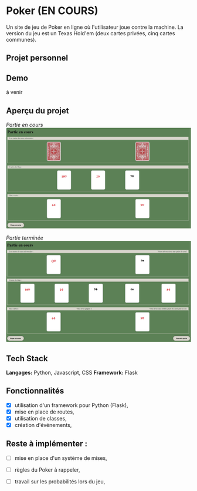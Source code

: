 # Poker (EN COURS)

Un site de jeu de Poker en ligne où l'utilisateur joue contre la machine.
La version du jeu est un Texas Hold'em (deux cartes privées, cinq cartes communes).

## Projet personnel

## Demo
à venir

## Aperçu du projet

*Partie en cours*
![App Screenshot](/static/img/screen_partie_en_cours.jpg)

*Partie terminée*
![App Screenshot](/static/img/screen_partie_terminee.jpg)

## Tech Stack

**Langages:** Python, Javascript, CSS
**Framework:** Flask

## Fonctionnalités
- [x] utilisation d'un framework pour Python (Flask),
- [x] mise en place de routes,
- [x] utilisation de classes,
- [x] création d'événements,

## Reste à implémenter :
- [ ] mise en place d'un système de mises,
- [ ] règles du Poker à rappeler,
- [ ] travail sur les probabilités lors du jeu,




